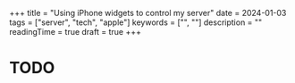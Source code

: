 +++
title = "Using iPhone widgets to control my server"
date = 2024-01-03
tags = ["server", "tech", "apple"]
keywords = ["", ""]
description = ""
readingTime = true
draft = true
+++

# TODO
